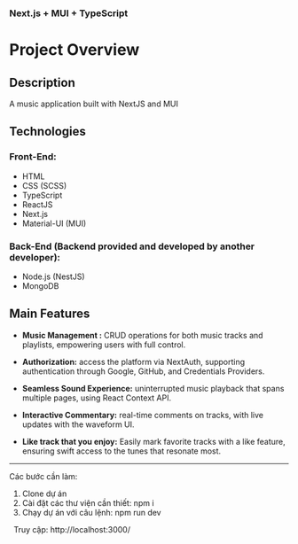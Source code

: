 ### Next.js + MUI + TypeScript 

# Project Overview

## Description
A  music application built with NextJS and MUI 

## Technologies

### Front-End:
- HTML
- CSS (SCSS)
- TypeScript
- ReactJS
- Next.js
- Material-UI (MUI)

### Back-End (Backend provided and developed by another developer):
- Node.js (NestJS)
- MongoDB

## Main Features
- **Music Management :**   CRUD operations for both music tracks and playlists, empowering users with full control.
  
- **Authorization:**  access the platform via NextAuth, supporting authentication through Google, GitHub, and Credentials Providers.
  
- **Seamless Sound Experience:**  uninterrupted music playback that spans multiple pages, using React Context API.
  
- **Interactive Commentary:**  real-time comments on tracks, with live updates with the waveform UI.
  
- **Like track that you enjoy:** Easily mark favorite tracks with a like feature, ensuring swift access to the tunes that resonate most.

------------------------------------------------------------------------------------------------------------------------------------------
Các bước cần làm:

1. Clone dự án
2. Cài đặt các thư viện cần thiết: npm i
3. Chạy dự án với câu lệnh: npm run dev

 
Truy cập:  http://localhost:3000/
